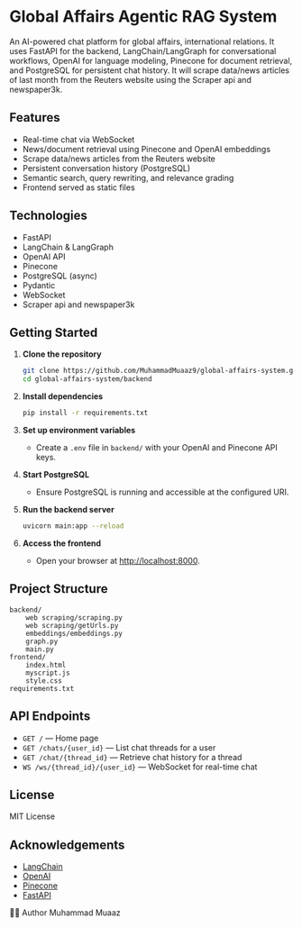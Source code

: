# Global Affairs Agentic RAG System

An AI-powered chat platform for global affairs, international relations. It uses FastAPI for the backend, LangChain/LangGraph for conversational workflows, OpenAI for language modeling, Pinecone for document retrieval, and PostgreSQL for persistent chat history. It will scrape data/news articles of last month from the Reuters website using the Scraper api and newspaper3k.

## Features

- Real-time chat via WebSocket
- News/document retrieval using Pinecone and OpenAI embeddings
- Scrape data/news articles from the Reuters website 
- Persistent conversation history (PostgreSQL)
- Semantic search, query rewriting, and relevance grading
- Frontend served as static files

## Technologies

- FastAPI
- LangChain & LangGraph
- OpenAI API
- Pinecone
- PostgreSQL (async)
- Pydantic
- WebSocket
- Scraper api and newspaper3k

## Getting Started

1. **Clone the repository**
   ```sh
   git clone https://github.com/MuhammadMuaaz9/global-affairs-system.git
   cd global-affairs-system/backend
   ```

2. **Install dependencies**
   ```sh
   pip install -r requirements.txt
   ```

3. **Set up environment variables**
   - Create a `.env` file in `backend/` with your OpenAI and Pinecone API keys.

4. **Start PostgreSQL**
   - Ensure PostgreSQL is running and accessible at the configured URI.

5. **Run the backend server**
   ```sh
   uvicorn main:app --reload
   ```

6. **Access the frontend**
   - Open your browser at [http://localhost:8000](http://localhost:8000).

## Project Structure

```
backend/
    web scraping/scraping.py
    web scraping/getUrls.py
    embeddings/embeddings.py
    graph.py
    main.py
frontend/
    index.html
    myscript.js
    style.css
requirements.txt    
```

## API Endpoints

- `GET /` — Home page
- `GET /chats/{user_id}` — List chat threads for a user
- `GET /chat/{thread_id}` — Retrieve chat history for a thread
- `WS /ws/{thread_id}/{user_id}` — WebSocket for real-time chat

## License

MIT License

## Acknowledgements

- [LangChain](https://github.com/langchain-ai/langchain)
- [OpenAI](https://openai.com/)
- [Pinecone](https://www.pinecone.io/)
- [FastAPI](https://fastapi.tiangolo.com/)

👨‍💻 Author Muhammad Muaaz
